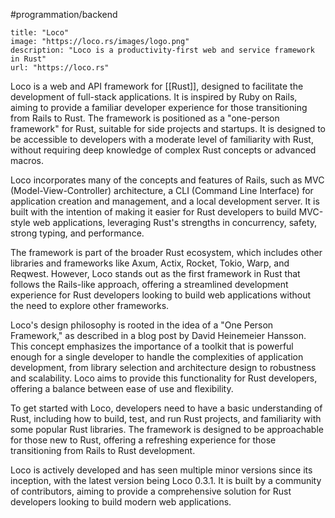 #programmation/backend

```embed
title: "Loco"
image: "https://loco.rs/images/logo.png"
description: "Loco is a productivity-first web and service framework in Rust"
url: "https://loco.rs"
```

Loco is a web and API framework for [[Rust]], designed to facilitate the development of full-stack applications. It is inspired by Ruby on Rails, aiming to provide a familiar developer experience for those transitioning from Rails to Rust. The framework is positioned as a "one-person framework" for Rust, suitable for side projects and startups. It is designed to be accessible to developers with a moderate level of familiarity with Rust, without requiring deep knowledge of complex Rust concepts or advanced macros.

Loco incorporates many of the concepts and features of Rails, such as MVC (Model-View-Controller) architecture, a CLI (Command Line Interface) for application creation and management, and a local development server. It is built with the intention of making it easier for Rust developers to build MVC-style web applications, leveraging Rust's strengths in concurrency, safety, strong typing, and performance.

The framework is part of the broader Rust ecosystem, which includes other libraries and frameworks like Axum, Actix, Rocket, Tokio, Warp, and Reqwest. However, Loco stands out as the first framework in Rust that follows the Rails-like approach, offering a streamlined development experience for Rust developers looking to build web applications without the need to explore other frameworks.

Loco's design philosophy is rooted in the idea of a "One Person Framework," as described in a blog post by David Heinemeier Hansson. This concept emphasizes the importance of a toolkit that is powerful enough for a single developer to handle the complexities of application development, from library selection and architecture design to robustness and scalability. Loco aims to provide this functionality for Rust developers, offering a balance between ease of use and flexibility.

To get started with Loco, developers need to have a basic understanding of Rust, including how to build, test, and run Rust projects, and familiarity with some popular Rust libraries. The framework is designed to be approachable for those new to Rust, offering a refreshing experience for those transitioning from Rails to Rust development.

Loco is actively developed and has seen multiple minor versions since its inception, with the latest version being Loco 0.3.1. It is built by a community of contributors, aiming to provide a comprehensive solution for Rust developers looking to build modern web applications.